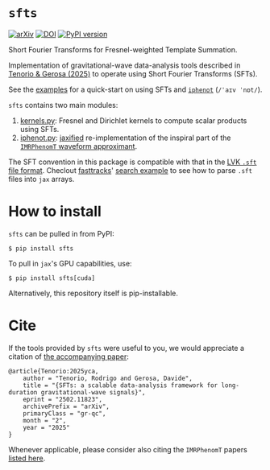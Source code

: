 # `sfts`

[![arXiv](https://img.shields.io/badge/arXiv-2502.11823-b31b1b.svg)](https://arxiv.org/abs/2502.11823)
[![DOI](https://zenodo.org/badge/931409818.svg)](https://zenodo.org/badge/latestdoi/931409818)
[![PyPI version](https://badge.fury.io/py/sfts.svg)](https://badge.fury.io/py/sfts)


Short Fourier Transforms for Fresnel-weighted Template Summation.

Implementation of gravitational-wave data-analysis tools described in [Tenorio & Gerosa (2025)][sfts]
to operate using Short Fourier Transforms (SFTs).

See the [examples](./examples) for a quick-start on using SFTs and [`iphenot`][iphenot] (`/ˈaɪv ˈnɒt/`).

`sfts` contains two main modules:

1. [kernels.py](./src/sfts/kernels.py): Fresnel and Dirichlet kernels to compute scalar products using SFTs.
1. [iphenot.py][iphenot]: [jaxified](https://github.com/jax-ml/jax) re-implementation of the
inspiral part of the  [`IMRPhenomT` waveform approximant][LALPhenomT].

The SFT convention in this package is compatible with that in the
[LVK  `.sft` file format](https://dcc.ligo.org/LIGO-T040164/public). 
Checlout [fasttracks](https://github.com/Rodrigo-Tenorio/sfts)'
[search example](https://github.com/Rodrigo-Tenorio/fasttracks/blob/master/examples/run_binary_search.py) 
to see how to parse `.sft` files into `jax` arrays.

# How to install

`sfts` can be pulled in from PyPI:
```
$ pip install sfts
```

To pull in `jax`'s GPU capabilities, use:

```
$ pip install sfts[cuda]
```

Alternatively, this repository itself is pip-installable.

# Cite

If the tools provided by `sfts` were useful to you, we would appreciate a citation of
[the accompanying paper][sfts]:
```
@article{Tenorio:2025yca,
    author = "Tenorio, Rodrigo and Gerosa, Davide",
    title = "{SFTs: a scalable data-analysis framework for long-duration gravitational-wave signals}",
    eprint = "2502.11823",
    archivePrefix = "arXiv",
    primaryClass = "gr-qc",
    month = "2",
    year = "2025"
}
```
Whenever applicable, please consider also citing the `IMRPhenomT` papers [listed here][LALPhenomT].

[sfts]: https://arxiv.org/abs/2502.11823
[LALPhenomT]: https://git.ligo.org/lscsoft/lalsuite/-/blob/master/lalsimulation/lib/LALSimIMRPhenomTPHM.c
[iphenot]: ./src/sfts/iphenot.py
